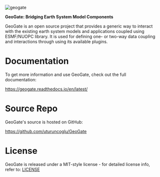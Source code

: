 
![geogate](https://github.com/user-attachments/assets/f0a728b0-3626-4f51-873b-822069702402)

**GeoGate: Bridging Earth System Model Components**

GeoGate is an open source project that provides a generic way to interact with the existing earth system models and applications coupled using ESMF/NUOPC library. It is used for defining one- or two-way data coupling and interactions through using its available plugins.

Documentation
=============

To get more information and use GeoGate, check out the full documentation:

https://geogate.readthedocs.io/en/latest/

Source Repo
===========

GeoGate's source is hosted on GitHub:

https://github.com/uturuncoglu/GeoGate

License
=======

GeoGate is released under a MIT-style license - for detailed license info, refer to: [LICENSE](/LICENSE)
